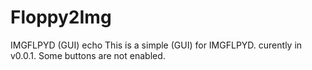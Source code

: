 # Floppy2Img
IMGFLPYD (GUI)
echo This is a simple (GUI) for IMGFLPYD.
curently in v0.0.1.
Some buttons are not enabled.
